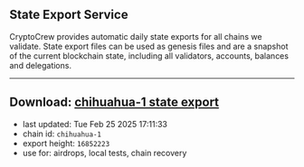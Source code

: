 ## State Export Service
CryptoCrew provides automatic daily state exports for all chains we validate. State export files can be used as genesis files and are a snapshot of the current blockchain state, including all validators, accounts, balances and delegations.

---
**Download: [chihuahua-1 state export](https://dl-eu2.ccvalidators.com/SERVICE/chihuahua/chihuahua-1_export_16852223.json)**
---

- last updated: Tue Feb 25 2025 17:11:33
- chain id: `chihuahua-1`
- export height: `16852223`
- use for: airdrops, local tests, chain recovery
